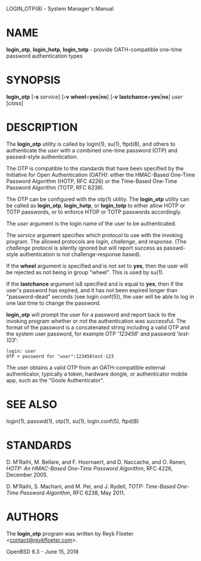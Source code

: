 LOGIN\_OTP(8) - System Manager's Manual

# NAME

**login\_otp**,
**login\_hotp**,
**login\_totp** - provide OATH-compatible one-time password authentication types

# SYNOPSIS

**login\_otp**
\[**-s**&nbsp;*service*]
\[**-v**&nbsp;**wheel**=**yes**|**no**]
\[**-v**&nbsp;**lastchance**=**yes**|**no**]
*user*
\[*class*]

# DESCRIPTION

The
**login\_otp**
utility is called by
login(1),
su(1),
ftpd(8),
and others to authenticate the
*user*
with a combined one-time password (OTP) and passwd-style authentication.

The OTP is compatible to the standards that have been specified by the
Initiative for Open Authentication (OATH):
either the HMAC-Based One-Time Password Algorithm (HOTP, RFC 4226) or
the Time-Based One-Time Password Algorithm (TOTP, RFC 6238).

The OTP can be configured with the
otp(1)
utility.
The
**login\_otp**
utility can be called as
**login\_otp**,
**login\_hotp**,
or
**login\_totp**
to either allow HOTP or TOTP passwords,
or to enforce HTOP or TOTP passwords accordingly.

The
*user*
argument is the login name of the user to be authenticated.

The
*service*
argument specifies which protocol to use with the
invoking program.
The allowed protocols are
*login*,
*challenge*,
and
*response*.
(The
*challenge*
protocol is silently ignored but will report success as passwd-style
authentication is not challenge-response based).

If the
**wheel**
argument is specified and is not set to
**yes**,
then the user will be rejected as not being in group
"wheel".
This is used by
su(1).

If the
**lastchance**
argument is8 specified and is equal to
**yes**,
then if the user's password has expired, and it has not been
expired longer than
"password-dead"
seconds (see
login.conf(5)),
the user will be able to log in one last time to change the password.

**login\_otp**
will prompt the user for a password and report back to the invoking
program whether or not the authentication was successful.
The format of the password is a concatenated string including a valid OTP
and the system user password, for example OTP
'*123456*'
and password
'*test-123*':

	login: user
	OTP + password for "user":123456test-123

The user obtains a valid OTP from an OATH-compatible external authenticator,
typically a token, hardware dongle, or authenticator mobile app,
such as the
"Goole Authenticator".

# SEE ALSO

login(1),
passwd(1),
otp(1),
su(1),
login.conf(5),
ftpd(8)

# STANDARDS

D. M'Raihi,
M. Bellare, and
F. Hoornaert, and
D. Naccache, and
O. Ranen,
*HOTP: An HMAC-Based One-Time Password Algorithm*,
RFC 4226,
December 2005.

D. M'Raihi,
S. Machani, and
M. Pei, and
J. Rydell,
*TOTP: Time-Based One-Time Password Algorithm*,
RFC 6238,
May 2011.

# AUTHORS

The
**login\_otp**
program was written by
Reyk Floeter &lt;[contact@reykfloeter.com](mailto:contact@reykfloeter.com)&gt;.

OpenBSD 6.3 - June 15, 2018
